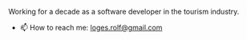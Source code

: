 Working for a decade as a software developer in the tourism industry.

- 📫 How to reach me: loges.rolf@gmail.com
